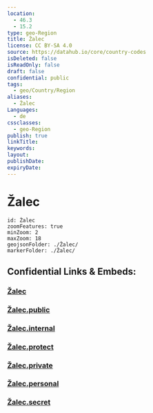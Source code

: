```yaml
---
location:
  - 46.3
  - 15.2
type: geo-Region
title: Žalec
license: CC BY-SA 4.0
source: https://datahub.io/core/country-codes
isDeleted: false
isReadOnly: false
draft: false
confidential: public
tags:
  - geo/Country/Region
aliases:
  - Žalec
Languages:
  - de
cssclasses:
  - geo-Region
publish: true
linkTitle:
keywords:
layout:
publishDate:
expiryDate:
---
```


# Žalec

```leaflet
id: Žalec
zoomFeatures: true 
minZoom: 2 
maxZoom: 18
geojsonFolder: ./Žalec/
markerFolder: ./Žalec/
```


## Confidential Links & Embeds: 

### [Žalec](/_Standards/Earth/Continent/Europe/Europe~Central/Slovenia/Regions~Slovenia/Savinjska/counties~Savinjska/Žalec.md) 

### [Žalec.public](/_public/Earth/Continent/Europe/Europe~Central/Slovenia/Regions~Slovenia/Savinjska/counties~Savinjska/Žalec.public.md) 

### [Žalec.internal](/_internal/Earth/Continent/Europe/Europe~Central/Slovenia/Regions~Slovenia/Savinjska/counties~Savinjska/Žalec.internal.md) 

### [Žalec.protect](/_protect/Earth/Continent/Europe/Europe~Central/Slovenia/Regions~Slovenia/Savinjska/counties~Savinjska/Žalec.protect.md) 

### [Žalec.private](/_private/Earth/Continent/Europe/Europe~Central/Slovenia/Regions~Slovenia/Savinjska/counties~Savinjska/Žalec.private.md) 

### [Žalec.personal](/_personal/Earth/Continent/Europe/Europe~Central/Slovenia/Regions~Slovenia/Savinjska/counties~Savinjska/Žalec.personal.md) 

### [Žalec.secret](/_secret/Earth/Continent/Europe/Europe~Central/Slovenia/Regions~Slovenia/Savinjska/counties~Savinjska/Žalec.secret.md)

